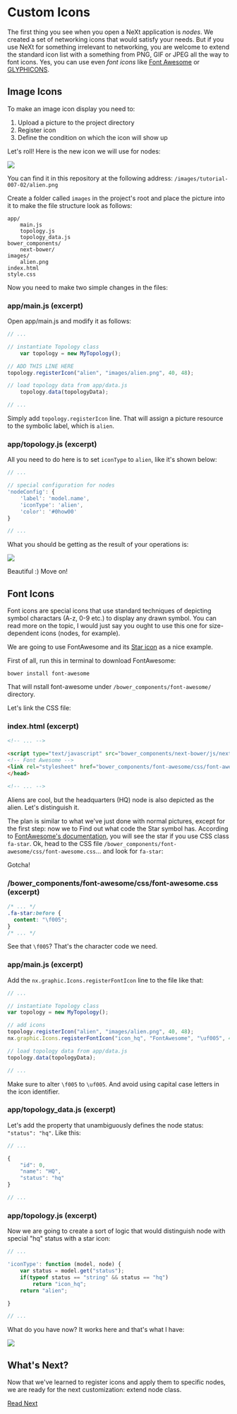 # Custom Icons

The first thing you see when you open a NeXt application is *nodes*. We created a set of networking icons that would satisfy your needs. But if you use NeXt for something irrelevant to networking, you are welcome to extend the standard icon list with a something from PNG, GIF or JPEG all the way to font icons. Yes, you can use even *font icons* like [Font Awesome](http://fontawesome.io) or [GLYPHICONS](http://glyphicons.com).

## Image Icons

To make an image icon display you need to:

1. Upload a picture to the project directory
2. Register icon
3. Define the condition on which the icon will show up

Let's roll! Here is the new icon we will use for nodes:

![](../images/tutorial-007-02/alien.png)

You can find it in this repository at the following address: ```/images/tutorial-007-02/alien.png```

Create a folder called ```images``` in the project's root and place the picture into it to make the file structure look as follows:

```
app/
	main.js
	topology.js
	topology_data.js
bower_components/
	next-bower/
images/
	alien.png
index.html
style.css
```

Now you need to make two simple changes in the files:

### app/main.js (excerpt)

Open app/main.js and modify it as follows:

```JavaScript
// ...

// instantiate Topology class
	var topology = new MyTopology();

// ADD THIS LINE HERE
topology.registerIcon("alien", "images/alien.png", 40, 48);

// load topology data from app/data.js
	topology.data(topologyData);

// ...

```

Simply add ```topology.registerIcon``` line. That will assign a picture resource to the symbolic label, which is ```alien```.

### app/topology.js (excerpt)

All you need to do here is to set ```iconType``` to ```alien```, like it's shown below:

```JavaScript
// ...

// special configuration for nodes
'nodeConfig': {
	'label': 'model.name',
	'iconType': 'alien',
	'color': '#0how00'
}

// ...
```

What you should be getting as the result of your operations is:

![](../images/tutorial-007-02/topology-aliens.png)

Beautiful :) Move on!

## Font Icons
Font icons are special icons that use standard techniques of depicting symbol charactars (A-z, 0-9 etc.) to display any drawn symbol. You can read more on the topic, I would just say you ought to use this one for size-dependent icons (nodes, for example). 

We are going to use FontAwesome and its [Star icon](http://fontawesome.io/icon/star/) as a nice example.

First of all, run this in terminal to download FontAwesome:

```
bower install font-awesome
```

That will nstall font-awesome under ```/bower_components/font-awesome/``` directory.

Let's link the CSS file:

### index.html (excerpt)

```HTML
<!-- ... -->

<script type="text/javascript" src="bower_components/next-bower/js/next.min.js"></script>
<!-- Font Awesome -->
<link rel="stylesheet" href="bower_components/font-awesome/css/font-awesome.min.css">
</head>

<!-- ... -->
```

Aliens are cool, but the headquarters (HQ) node is also depicted as the alien. Let's distinguish it.

The plan is similar to what we've just done with normal pictures, except for the first step: now we to Find out what code the Star symbol has. According to [FontAwesome's documentation](http://fontawesome.io/icon/star/), you will see the star if you use CSS class ```fa-star```. Ok, head to the CSS file ```/bower_components/font-awesome/css/font-awesome.css```... and look for ```fa-star```:

Gotcha!

### /bower_components/font-awesome/css/font-awesome.css (excerpt)

```CSS
/* ... */
.fa-star:before {
  content: "\f005";
}
/* ... */
```

See that ```\f005```? That's the character code we need.


### app/main.js (excerpt)

Add the ```nx.graphic.Icons.registerFontIcon``` line to the file like that:

```JavaScript
// ...

// instantiate Topology class
var topology = new MyTopology();

// add icons
topology.registerIcon("alien", "images/alien.png", 40, 48);
nx.graphic.Icons.registerFontIcon("icon_hq", "FontAwesome", "\uf005", 48);

// load topology data from app/data.js
topology.data(topologyData);

// ...
```

Make sure to alter ```\f005``` to ```\uf005```. And avoid using capital case letters in the icon identifier.

### app/topology_data.js (excerpt)
Let's add the property that unambiguously defines the node status: ```"status": "hq"```. Like this:

```JavaScript
// ...

{
	"id": 0,
	"name": "HQ",
	"status": "hq"
}

// ...
```

### app/topology.js (excerpt)
Now we are going to create a sort of logic that would distinguish node with special "hq" status with a star icon:

```JavaScript
// ...

'iconType': function (model, node) {
	var status = model.get("status");
	if(typeof status == "string" && status == "hq")
		return "icon_hq";
	return "alien";

}

// ...

```

What do you have now? It works here and that's what I have:

![](../images/tutorial-007-02/aliens_star.png)

## What's Next?
Now that we've learned to register icons and apply them to specific nodes, we are ready for the next customization: extend node class.

[Read Next](/tutorials/tutorial-007-03.md)
